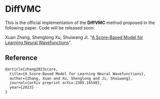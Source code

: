 # DiffVMC

This is the official implementation of the **DiffVMC** method proposed in the following paper. Code will be released soon.

Xuan Zhang, Shenglong Xu, Shuiwang Ji. "[A Score-Based Model for Learning Neural Wavefunctions](https://arxiv.org/abs/2305.16540)".


## Reference
```latex
@article{zhang2023score,
  title={A Score-Based Model for Learning Neural Wavefunctions},
  author={Zhang, Xuan and Xu, Shenglong and Ji, Shuiwang},
  journal={arXiv preprint arXiv:2305.16540},
  year={2023}
}
```
